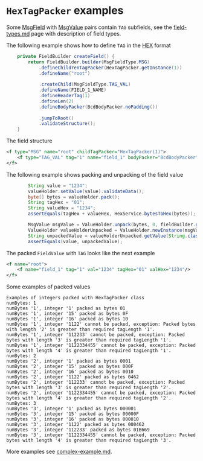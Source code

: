 # `HexTagPacker` examples

Some [MsgField](https://github.com/credibledoc/credible-doc/blob/master/iso-8583-packer/src/main/java/com/credibledoc/iso8583packer/message/MsgField.java)
with [MsgValue](https://github.com/credibledoc/credible-doc/blob/master/iso-8583-packer/src/main/java/com/credibledoc/iso8583packer/message/MsgValue.java)
pairs contain `TAG` subfields, see the [field-types.md](../field-types.md) page with description of field types.

The following example shows how to define `TAG` in the [HEX](https://en.wikipedia.org/wiki/Hexadecimal) format
```Java
    private FieldBuilder createField() {
        return FieldBuilder.builder(MsgFieldType.MSG)
            .defineChildrenTagPacker(HexTagPacker.getInstance(1))
            .defineName("root")
            
            .createChild(MsgFieldType.TAG_VAL)
            .defineName(FIELD_1_NAME)
            .defineHeaderTag(1)
            .defineLen(2)
            .defineBodyPacker(BcdBodyPacker.noPadding())
            
            .jumpToRoot()
            .validateStructure();
    }
```

The field structure
```XML
<f type="MSG" name="root" childTagPacker="HexTagPacker(1)">
    <f type="TAG_VAL" tag="1" name="field_1" bodyPacker="BcdBodyPacker" len="2"/>
</f>
```

The following example shows packing and unpacking of the field value
```Java
        String value = "1234";
        valueHolder.setValue(value).validateData();
        byte[] bytes = valueHolder.pack();
        String tagHex = "01";
        String valueHex = "1234";
        assertEquals(tagHex + valueHex, HexService.bytesToHex(bytes));

        MsgValue msgValue = ValueHolder.unpack(bytes, 0, fieldBuilder.getCurrentField());
        ValueHolder valueHolderUnpacked = ValueHolder.newInstance(msgValue, fieldBuilder.getCurrentField());
        String unpackedValue = valueHolderUnpacked.getValue(String.class);
        assertEquals(value, unpackedValue);
```

The packed `FieldValue` with `TAG` looks like the next example
```XML
<f name="root">
    <f name="field_1" tag="1" val="1234" tagHex="01" valHex="1234"/>
</f>
```

Some examples of packed values
```
Examples of integers packed with HexTagPacker class
numBytes: 1
numBytes '1', integer '1' packed as bytes 01
numBytes '1', integer '15' packed as bytes 0F
numBytes '1', integer '16' packed as bytes 10
numBytes '1', integer '1122' cannot be packed, exception: Packed bytes with length '2' is greater than required tagLength '1'.
numBytes '1', integer '112233' cannot be packed, exception: Packed bytes with length '3' is greater than required tagLength '1'.
numBytes '1', integer '1122334455' cannot be packed, exception: Packed bytes with length '4' is greater than required tagLength '1'.
numBytes: 2
numBytes '2', integer '1' packed as bytes 0001
numBytes '2', integer '15' packed as bytes 000F
numBytes '2', integer '16' packed as bytes 0010
numBytes '2', integer '1122' packed as bytes 0462
numBytes '2', integer '112233' cannot be packed, exception: Packed bytes with length '3' is greater than required tagLength '2'.
numBytes '2', integer '1122334455' cannot be packed, exception: Packed bytes with length '4' is greater than required tagLength '2'.
numBytes: 3
numBytes '3', integer '1' packed as bytes 000001
numBytes '3', integer '15' packed as bytes 00000F
numBytes '3', integer '16' packed as bytes 000010
numBytes '3', integer '1122' packed as bytes 000462
numBytes '3', integer '112233' packed as bytes 01B669
numBytes '3', integer '1122334455' cannot be packed, exception: Packed bytes with length '4' is greater than required tagLength '3'.
```

More examples see [complex-example.md](../complex-example.md).